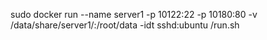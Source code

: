 sudo docker run --name server1 -p 10122:22 -p 10180:80 -v /data/share/server1/:/root/data -idt sshd:ubuntu /run.sh
